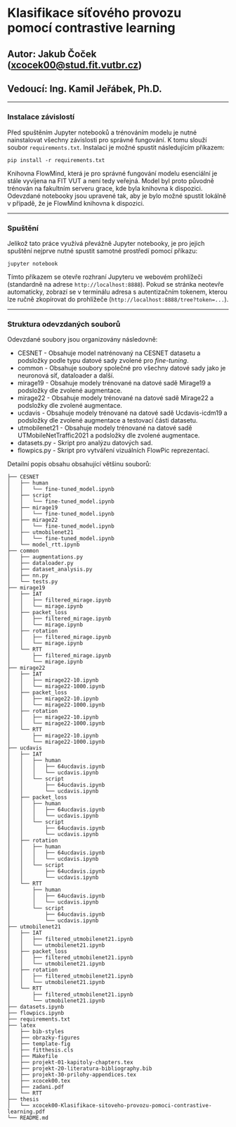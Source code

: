 # Klasifikace síťového provozu pomocí contrastive learning
## Autor: Jakub Čoček (xcocek00@stud.fit.vutbr.cz)
## Vedoucí: Ing. Kamil Jeřábek, Ph.D.

---
### Instalace závislostí

Před spuštěním Jupyter notebooků a trénováním modelu je nutné nainstalovat všechny závislosti pro správné fungování. K tomu slouží soubor ```requirements.txt```. Instalaci je možné spustit následujícím příkazem:
```
pip install -r requirements.txt
```

Knihovna FlowMind, která je pro správné fungování modelu esenciální je stále vyvíjena na FIT VUT a není tedy veřejná. Model byl proto původně trénován na fakultním serveru grace, kde byla knihovna k dispozici. Odevzdané notebooky jsou upravené tak, aby je bylo možné spustit lokálně v případě, že je FlowMind knihovna k dispozici.

---
### Spuštění

Jelikož tato práce využívá převážně Jupyter notebooky, je pro jejich spuštění nejprve nutné spustit samotné prostředí pomocí příkazu:
```
jupyter notebook
```

Tímto příkazem se otevře rozhraní Jupyteru ve webovém prohlížeči (standardně na adrese ```http://localhost:8888```). Pokud se stránka neotevře automaticky, zobrazí se v terminálu adresa s autentizačním tokenem, kterou lze ručně zkopírovat do prohlížeče (```http://localhost:8888/tree?token=...```).

---

### Struktura odevzdaných souborů

Odevzdané soubory jsou organizovány následovně:
- CESNET - Obsahuje model natrénovaný na CESNET datasetu a podsložky podle typu datové sady zvolené pro *fine-tuning*.
- common - Obsahuje soubory společné pro všechny datové sady jako je neuronová síť, dataloader a další.
- mirage19 - Obsahuje modely trénované na datové sadě Mirage19 a podsložky dle zvolené augmentace.
- mirage22 - Obsahuje modely trénované na datové sadě Mirage22 a podsložky dle zvolené augmentace.
- ucdavis - Obsahuje modely trénované na datové sadě Ucdavis-icdm19 a podsložky dle zvolené augmentace a testovací části datasetu.
- utmobilenet21 - Obsahuje modely trénované na datové sadě UTMobileNetTraffic2021 a podsložky dle zvolené augmentace.
- datasets.py - Skript pro analýzu datových sad.
- flowpics.py - Skript pro vytváření vizuálních FlowPic reprezentací.

Detailní popis obsahu obsahující většinu souborů:
```
├── CESNET
│   ├── human
│   │   └── fine-tuned_model.ipynb
│   ├── script
│   │   └── fine-tuned_model.ipynb
│   ├── mirage19
│   │   └── fine-tuned_model.ipynb
│   ├── mirage22
│   │   └── fine-tuned_model.ipynb
│   ├── utmobilenet21
│   │   └── fine-tuned_model.ipynb
│   └── model_rtt.ipynb
├── common
│   ├── augmentations.py
│   ├── dataloader.py
│   ├── dataset_analysis.py
│   ├── nn.py
│   └── tests.py
├── mirage19
│   ├── IAT
│   │   ├── filtered_mirage.ipynb
│   │   └── mirage.ipynb
│   ├── packet_loss
│   │   ├── filtered_mirage.ipynb
│   │   └── mirage.ipynb
│   ├── rotation
│   │   ├── filtered_mirage.ipynb
│   │   └── mirage.ipynb
│   └── RTT
│       ├── filtered_mirage.ipynb
│       └── mirage.ipynb
├── mirage22
│   ├── IAT
│   │   ├── mirage22-10.ipynb
│   │   └── mirage22-1000.ipynb
│   ├── packet_loss
│   │   ├── mirage22-10.ipynb
│   │   └── mirage22-1000.ipynb
│   ├── rotation
│   │   ├── mirage22-10.ipynb
│   │   └── mirage22-1000.ipynb
│   └── RTT
│       ├── mirage22-10.ipynb
│       └── mirage22-1000.ipynb
├── ucdavis
│   ├── IAT
│   │   ├── human
│   │   │   ├── 64ucdavis.ipynb
│   │   │   └── ucdavis.ipynb
│   │   └── script
│   │       ├── 64ucdavis.ipynb
│   │       └── ucdavis.ipynb
│   ├── packet_loss
│   │   ├── human
│   │   │   ├── 64ucdavis.ipynb
│   │   │   └── ucdavis.ipynb
│   │   └── script
│   │       ├── 64ucdavis.ipynb
│   │       └── ucdavis.ipynb
│   ├── rotation
│   │   ├── human
│   │   │   ├── 64ucdavis.ipynb
│   │   │   └── ucdavis.ipynb
│   │   └── script
│   │       ├── 64ucdavis.ipynb
│   │       └── ucdavis.ipynb
│   └── RTT
│       ├── human
│       │   ├── 64ucdavis.ipynb
│       │   └── ucdavis.ipynb
│       └── script
│           ├── 64ucdavis.ipynb
│           └── ucdavis.ipynb
├── utmobilenet21
│   ├── IAT
│   │   ├── filtered_utmobilenet21.ipynb
│   │   └── utmobilenet21.ipynb
│   ├── packet_loss
│   │   ├── filtered_utmobilenet21.ipynb
│   │   └── utmobilenet21.ipynb
│   ├── rotation
│   │   ├── filtered_utmobilenet21.ipynb
│   │   └── utmobilenet21.ipynb
│   └── RTT
│       ├── filtered_utmobilenet21.ipynb
│       └── utmobilenet21.ipynb
├── datasets.ipynb
├── flowpics.ipynb
├── requirements.txt
├── latex
│   ├── bib-styles
│   ├── obrazky-figures
│   ├── template-fig
│   ├── fitthesis.cls
│   ├── Makefile
│   ├── projekt-01-kapitoly-chapters.tex
│   ├── projekt-20-literatura-bibliography.bib
│   ├── projekt-30-prilohy-appendices.tex
│   ├── xcocek00.tex
│   ├── zadani.pdf
│   └── RTT
├── thesis
│   └── xcocek00-Klasifikace-sitoveho-provozu-pomoci-contrastive-learning.pdf
└── README.md
```
